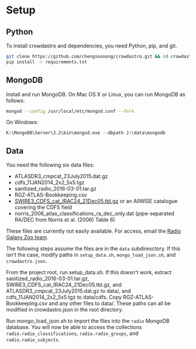 # Setup

## Python

To install crowdastro and dependencies, you need Python, pip, and git.

```bash
git clone https://github.com/chengsoonong/crowdastro.git && cd crowdastro
pip install -r requirements.txt
```

## MongoDB

Install and run MongoDB. On Mac OS X or Linux, you can run MongoDB as follows:

```bash
mongod --config /usr/local/etc/mongod.conf --fork
```

On Windows:
```batch
K:\MongoDB\Server\3.2\bin\mongod.exe --dbpath J:\data\mongodb
```

## Data

You need the following six data files:

- ATLASDR3_cmpcat_23July2015.dat.gz
- cdfs_11JAN2014_2x2_5x5.tgz
- sanitized_radio_2016-03-01.tar.gz
- RGZ-ATLAS-Bookkeeping.csv
- [SWIRE3_CDFS_cat_IRAC24_21Dec05.tbl.gz](http://swire.ipac.caltech.edu/swire/astronomers/data/SWIRE3_CDFS_cat_IRAC24_21Dec05.tbl.gz) or an AllWISE catalogue covering the CDFS field
- norris_2006_atlas_classifications_ra_dec_only.dat (pipe-separated RA/DEC from Norris et al. (2006) Table 6)

These files are currently not easily available. For access, email the [Radio Galaxy Zoo team](https://github.com/zooniverse/Radio-Galaxy-Zoo).

The following steps assume the files are in the `data` subdiresctory. If this isn't the case, modify paths in `setup_data.sh`, `mongo_load_json.sh`, and `crowdastro.json`.

From the project root, run setup_data.sh. If this doesn't work, extract sanitized_radio_2016-03-01.tar.gz, SWIRE3_CDFS_cat_IRAC24_21Dec05.tbl.gz, and ATLASDR3_cmpcat_23July2015.dat.gz to data/, and cdfs_11JAN2014_2x2_5x5.tgz to data/cdfs. Copy RGZ-ATLAS-Bookkeeping.csv and any other files to data/. These paths can all be modified in crowdastro.json in the root directory.

Run mongo_load_json.sh to import the files into the `radio` MongoDB database. You will now be able to access the collections `radio.radio_classifications`, `radio.radio_groups`, and `radio.radio_subjects`.

